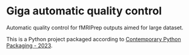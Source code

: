 # Giga automatic quality control

Automatic quality control for fMRIPrep outputs aimed for large dataset.

This is a Python project packaged according to [Contemporary Python Packaging - 2023][].

[Contemporary Python Packaging - 2023]: https://effigies.gitlab.io/posts/python-packaging-2023/
